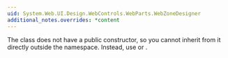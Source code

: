 ```yaml
---
uid: System.Web.UI.Design.WebControls.WebParts.WebZoneDesigner
additional_notes.overrides: *content
---
```


<p>The <xref href="System.Web.UI.Design.WebControls.WebParts.WebZoneDesigner"></xref> class does not have a public constructor, so you cannot inherit from it directly outside the <xref href="System.Web.UI.Design.WebControls.WebParts"></xref> namespace. Instead, use <xref href="System.Web.UI.Design.WebControls.WebParts.WebPartZoneBaseDesigner"></xref> or <xref href="System.Web.UI.Design.WebControls.WebParts.ToolZoneDesigner"></xref>.</p>


